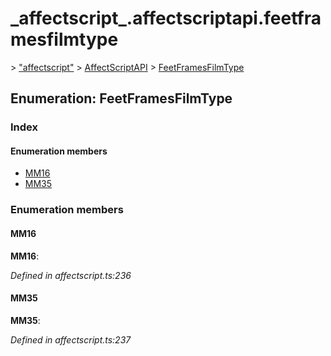 # \_affectscript\_.affectscriptapi.feetframesfilmtype

 &gt; ["affectscript"](https://github.com/AffectScript/affectscript-docs/tree/306de14a6253b187416c39813dcd85cd8989dc14/javascript-api/기타%20그%20외%20참조%20API/modules/_affectscript_.md) &gt; [AffectScriptAPI](https://github.com/AffectScript/affectscript-docs/tree/306de14a6253b187416c39813dcd85cd8989dc14/javascript-api/기타%20그%20외%20참조%20API/modules/_affectscript_.affectscriptapi.md) &gt; [FeetFramesFilmType](https://github.com/AffectScript/affectscript-docs/tree/306de14a6253b187416c39813dcd85cd8989dc14/_affectscript_.affectscriptapi.feetframesfilmtype.md)

## Enumeration: FeetFramesFilmType

### Index

#### Enumeration members

* [MM16](_affectscript_.affectscriptapi.feetframesfilmtype.md#mm16)
* [MM35](_affectscript_.affectscriptapi.feetframesfilmtype.md#mm35)

### Enumeration members

#### MM16 <a id="mm16"></a>

**MM16**:

_Defined in affectscript.ts:236_

#### MM35 <a id="mm35"></a>

**MM35**:

_Defined in affectscript.ts:237_

